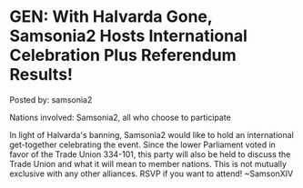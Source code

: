 # GEN: With Halvarda Gone, Samsonia2 Hosts International Celebration Plus Referendum Results!

Posted by: samsonia2

Nations involved: Samsonia2, all who choose to participate

In light of Halvarda's banning, Samsonia2 would like to hold an international get-together celebrating the event. Since the lower Parliament voted in favor of the Trade Union 334-101, this party will also be held to discuss the Trade Union and what it will mean to member nations. This is not mutually exclusive with any other alliances. RSVP if you want to attend!
~SamsonXIV